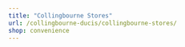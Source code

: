 ```yaml
---
title: "Collingbourne Stores"
url: /collingbourne-ducis/collingbourne-stores/
shop: convenience
---
```

